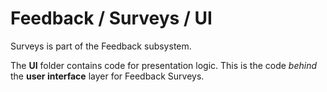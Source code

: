 # Feedback / Surveys / UI

Surveys is part of the Feedback subsystem.
  
The **UI** folder contains code for presentation logic. This is the code *behind* the **user interface** layer for Feedback Surveys.
